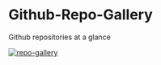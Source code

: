 # Github-Repo-Gallery
Github repositories at a glance

[![repo-gallery](https://user-images.githubusercontent.com/36923806/210911848-f3e095de-2418-4c5a-9a2d-e1d159333a80.png)](https://francescabambozzi.github.io/Github-Repo-Gallery/)
